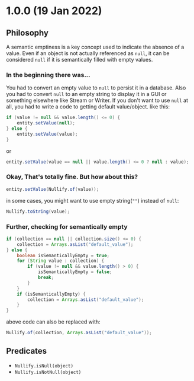 # 1.0.0 (19 Jan 2022)

## Philosophy
A semantic emptiness is a key concept used to indicate the absence of a value.
Even if an object is not actually referenced as `null`, it can be considered `null` if it is semantically filled with empty values.

### In the beginning there was...
You had to convert an empty value to `null` to persist it in a database.
Also you had to convert `null` to an empty string to display it in a GUI or something elsewhere like Stream or Writer.
If you don't want to use `null` at all, you had to write a code to getting default value/object. like this:

```java
if (value != null && value.length() <= 0) {
    entity.setValue(null);
} else {
    entity.setValue(value);
}
```

or

```java
entity.setValue(value == null || value.length() <= 0 ? null : value);
```

### Okay, That's totally fine. But how about this?
```java
entity.setValue(Nullify.of(value));
```

in some cases, you might want to use empty string(`""`) instead of `null`:

```java
Nullify.toString(value);
```

### Further, checking for semantically empty
```java
if (collection == null || collection.size() <= 0) {
    collection = Arrays.asList("default_value");
} else {
    boolean isSemanticallyEmpty = true;
    for (String value : collection) {
        if (value != null && value.length() > 0) {
            isSemanticallyEmpty = false;
            break;
        }
    }
    if (isSemanticallyEmpty) {
        collection = Arrays.asList("default_value");
    }
}
```

above code can also be replaced with:

```java
Nullify.of(collection, Arrays.asList("default_value"));
```

## Predicates
- `Nullify.isNull(object)`
- `Nullify.isNotNull(object)`